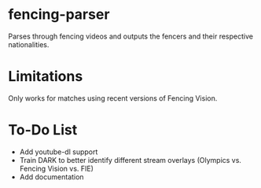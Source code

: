 # fencing-parser
Parses through fencing videos and outputs the fencers and their respective nationalities. 

# Limitations
Only works for matches using recent versions of Fencing Vision.

# To-Do List
* Add youtube-dl support
* Train DARK to better identify different stream overlays (Olympics vs. Fencing Vision vs. FIE)
* Add documentation

